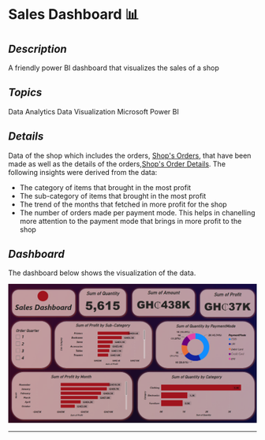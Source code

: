 # Sales Dashboard 📊

## _Description_
A friendly power BI dashboard that visualizes the sales of a shop

## _Topics_
Data Analytics
Data Visualization
Microsoft Power BI

## _Details_
Data of the shop which includes the orders, [Shop's Orders](https://github.com/brendaakweongo/Sales-Dashboard/blob/main/Datasets/Orders.csv),  that have been made as well as the details of the orders,[Shop's Order Details](https://github.com/brendaakweongo/Sales-Dashboard/blob/main/Datasets/Details.csv). The following insights were derived from the data:
- The category of items that brought in the most profit
- The sub-category of items that brought in the most profit
- The trend of the months that fetched in more profit for the shop
- The number of orders made per payment mode. This helps in chanelling more attention to the payment mode that brings in more profit to the shop

## _Dashboard_
The dashboard below shows the visualization of the data.


![Screenshot 2023-07-28 152259](https://github.com/brendaakweongo/Sales-Dashboard/blob/main/sales.png)

<hr />
<br />
